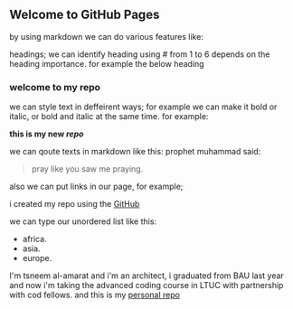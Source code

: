 ## Welcome to GitHub Pages
by using markdown we can do various features like:

headings; we can identify heading using # from 1 to 6 depends on the heading importance. for example the below heading
### welcome to my repo
we can style text in deffeirent ways; for example we can make it bold or italic, or bold and italic at the same time. for example:

**this is my new _repo_**

we can qoute texts in markdown like this:
prophet muhammad said:

> pray like you saw me praying.

also we can put links in our page, for example;

i created my repo using the [GitHub](https://github.com/)

we can type our unordered list like this:
- africa.
- asia.
- europe. 

I'm tsneem al-amarat and i'm an architect, i graduated from BAU last year and now i'm taking the advanced coding course in LTUC with partnership with cod fellows.
and this is my [personal repo](https://github.com/tsneemahmad/the-new-repo)
